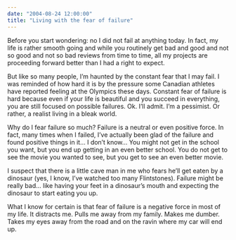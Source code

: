 ```yaml
---
date: "2004-08-24 12:00:00"
title: "Living with the fear of failure"
---
```




Before you start wondering: no I did not fail at anything today. In fact, my life is rather smooth going and while you routinely get bad and good and not so good and not so bad reviews from time to time, all my projects are proceeding forward better than I had a right to expect.

But like so many people, I&rsquo;m haunted by the constant fear that I may fail. I was reminded of how hard it is by the pressure some Canadian athletes have reported feeling at the Olympics these days. Constant fear of failure is hard because even if your life is beautiful and you succeed in everything, you are still focused on possible failures. Ok. I&rsquo;ll admit. I&rsquo;m a pessimist. Or rather, a realist living in a bleak world.

Why do I fear failure so much? Failure is a neutral or even positive force. In fact, many times when I failed, I&rsquo;ve actually been glad of the failure and found positive things in it&hellip; I don&rsquo;t know&hellip; You might not get in the school you want, but you end up getting in an even better school. You do not get to see the movie you wanted to see, but you get to see an even better movie. 

I suspect that there is a little cave man in me who fears he&rsquo;ll get eaten by a dinosaur (yes, I know, I&rsquo;ve watched too many Flintstones). Failure might be really bad&hellip; like having your feet in a dinosaur&rsquo;s mouth and expecting the dinosaur to start eating you up.

What I know for certain is that fear of failure is a negative force in most of my life. It distracts me. Pulls me away from my family. Makes me dumber. Takes my eyes away from the road and on the ravin where my car will end up.

